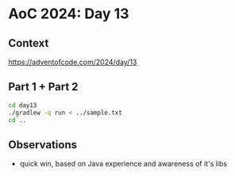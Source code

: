 # AoC 2024: Day 13

## Context

https://adventofcode.com/2024/day/13

## Part 1 + Part 2

```bash
cd day13
./gradlew -q run < ../sample.txt
cd ..
```

## Observations

- quick win, based on Java experience and awareness of it's libs